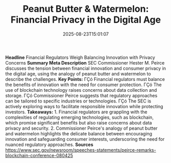 ﻿---
title: "Peanut Butter & Watermelon: Financial Privacy in the Digital Age"
date: "2025-08-23T15:01:07"
category: "Markets"
summary: ""
slug: "peanut butter  watermelon financial privacy in the digital a"
source_urls:
  - "https://www.sec.gov/newsroom/speeches-statements/peirce-remarks-blockchain-conference-080425"
seo:
  title: "Peanut Butter & Watermelon: Financial Privacy in the Digital Age | Hash n Hedge"
  description: ""
  keywords: ["news", "markets", "brief"]
---
**Headline** Financial Regulators Weigh Balancing Innovation with Privacy Concerns  **Summary Meta Description** SEC Commissioner Hester M. Peirce discusses the tension between financial innovation and consumer privacy in the digital age, using the analogy of peanut butter and watermelon to describe the challenges.  **Key Points:**  ΓÇó Financial regulators must balance the benefits of innovation with the need for consumer protection. ΓÇó The use of blockchain technology raises concerns about data collection and storage. ΓÇó Commissioner Peirce suggests that regulatory approaches can be tailored to specific industries or technologies. ΓÇó The SEC is actively exploring ways to facilitate responsible innovation while protecting investors.  **Takeaways:**  1. Financial regulators are grappling with the complexities of regulating emerging technologies, such as blockchain, which promise significant benefits but also raise concerns about data privacy and security. 2. Commissioner Peirce's analogy of peanut butter and watermelon highlights the delicate balance between encouraging innovation and safeguarding consumer interests, underscoring the need for nuanced regulatory approaches.  **Sources** https://www.sec.gov/newsroom/speeches-statements/peirce-remarks-blockchain-conference-080425 
